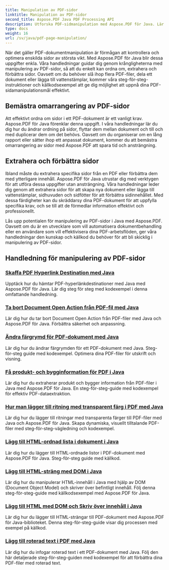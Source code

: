 ```yaml
---
title: Manipulation av PDF-sidor
linktitle: Manipulation av PDF-sidor
second_title: Aspose.PDF Java PDF Processing API
description: Utforska PDF-sidmanipulation med Aspose.PDF för Java. Lär dig att ordna om, extrahera och förbättra PDF-sidor utan ansträngning.
type: docs
weight: 16
url: /sv/java/pdf-page-manipulation/
---
```


När det gäller PDF-dokumentmanipulation är förmågan att kontrollera och optimera enskilda sidor av största vikt. Med Aspose.PDF för Java blir dessa uppgifter enkla. Våra handledningar guidar dig genom krångligheterna med manipulering av PDF-sidor, så att du enkelt kan ordna om, extrahera och förbättra sidor. Oavsett om du behöver slå ihop flera PDF-filer, dela ett dokument eller lägga till vattenstämplar, kommer våra steg-för-steg-instruktioner och källkodsexempel att ge dig möjlighet att uppnå dina PDF-sidamanipulationsmål effektivt.

## Bemästra omarrangering av PDF-sidor

Att effektivt ordna om sidor i ett PDF-dokument är ett vanligt krav. Aspose.PDF för Java förenklar denna uppgift. I våra handledningar lär du dig hur du ändrar ordning på sidor, flyttar dem mellan dokument och till och med duplicerar dem om det behövs. Oavsett om du organiserar om en lång rapport eller sätter ihop ett anpassat dokument, kommer du att bemästra omarrangering av sidor med Aspose.PDF att spara tid och ansträngning.

## Extrahera och förbättra sidor

Ibland måste du extrahera specifika sidor från en PDF eller förbättra dem med ytterligare innehåll. Aspose.PDF för Java utrustar dig med verktygen för att utföra dessa uppgifter utan ansträngning. Våra handledningar leder dig genom att extrahera sidor för att skapa nya dokument eller lägga till vattenstämplar, sidhuvuden och sidfötter för att förbättra sidinnehållet. Med dessa färdigheter kan du skräddarsy dina PDF-dokument för att uppfylla specifika krav, och se till att de förmedlar information effektivt och professionellt.

Lås upp potentialen för manipulering av PDF-sidor i Java med Aspose.PDF. Oavsett om du är en utvecklare som vill automatisera dokumentbehandling eller en användare som vill effektivisera dina PDF-arbetsflöden, ger våra handledningar den kunskap och källkod du behöver för att bli skicklig i manipulering av PDF-sidor.

## Handledning för manipulering av PDF-sidor
### [Skaffa PDF Hyperlink Destination med Java](./get-pdf-hyperlink-destination-using-java/)
Upptäck hur du hämtar PDF-hyperlänkdestinationer med Java med Aspose.PDF för Java. Lär dig steg för steg med kodexempel i denna omfattande handledning.
### [Ta bort Document Open Action från PDF-fil med Java](./remove-document-open-action-from-pdf-file-using-java/)
Lär dig hur du tar bort Document Open Action från PDF-filer med Java och Aspose.PDF för Java. Förbättra säkerhet och anpassning.
### [Ändra färgrymd för PDF-dokument med Java](./change-color-space-of-pdf-document-using-java/)
Lär dig hur du ändrar färgrymden för ett PDF-dokument med Java. Steg-för-steg guide med kodexempel. Optimera dina PDF-filer för utskrift och visning.
### [Få produkt- och bygginformation för PDF i Java](./get-product-and-build-information-of-pdf-in-java/)
Lär dig hur du extraherar produkt och bygger information från PDF-filer i Java med Aspose.PDF för Java. En steg-för-steg-guide med kodexempel för effektiv PDF-dataextraktion.
### [Hur man lägger till ritning med transparent färg i PDF med Java](./how-to-add-drawing-with-transparent-color-in-pdf-using-java/)
Lär dig hur du lägger till ritningar med transparenta färger till PDF-filer med Java och Aspose.PDF för Java. Skapa dynamiska, visuellt tilltalande PDF-filer med steg-för-steg-vägledning och kodexempel.
### [Lägg till HTML-ordnad lista i dokument i Java](./add-html-ordered-list-into-documents-in-java/)
Lär dig hur du lägger till HTML-ordnade listor i PDF-dokument med Aspose.PDF för Java. Steg-för-steg guide med källkod.
### [Lägg till HTML-sträng med DOM i Java](./add-html-string-using-dom-in-java/)
Lär dig hur du manipulerar HTML-innehåll i Java med hjälp av DOM (Document Object Model) och skriver över befintligt innehåll. Följ denna steg-för-steg-guide med källkodsexempel med Aspose.PDF för Java.
### [Lägg till HTML med DOM och Skriv över innehåll i Java](./add-html-using-dom-and-overwrite-content-in-java/)
Lär dig hur du lägger till HTML-strängar till PDF-dokument med Aspose.PDF för Java-biblioteket. Denna steg-för-steg-guide visar dig processen med exempel på källkod.
### [Lägg till roterad text i PDF med Java](./add-rotated-text-in-pdf-using-java/)
Lär dig hur du infogar roterad text i ett PDF-dokument med Java. Följ den här detaljerade steg-för-steg-guiden med kodexempel för att förbättra dina PDF-filer med roterad text.